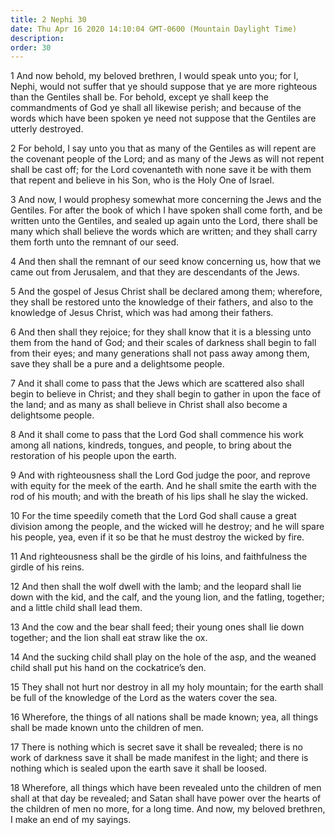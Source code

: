 ```yaml
---
title: 2 Nephi 30
date: Thu Apr 16 2020 14:10:04 GMT-0600 (Mountain Daylight Time)
description: 
order: 30
---
```


<p>
  1 And now behold, my beloved brethren, I would speak unto you; for I, Nephi,
  would not suffer that ye should suppose that ye are more righteous than the
  Gentiles shall be. For behold, except ye shall keep the commandments of God ye
  shall all likewise perish; and because of the words which have been spoken ye
  need not suppose that the Gentiles are utterly destroyed.
</p>
<p>
  2 For behold, I say unto you that as many of the Gentiles as will repent are
  the covenant people of the Lord; and as many of the Jews as will not repent
  shall be cast off; for the Lord covenanteth with none save it be with them
  that repent and believe in his Son, who is the Holy One of Israel.
</p>
<p>
  3 And now, I would prophesy somewhat more concerning the Jews and the
  Gentiles. For after the book of which I have spoken shall come forth, and be
  written unto the Gentiles, and sealed up again unto the Lord, there shall be
  many which shall believe the words which are written; and they shall carry
  them forth unto the remnant of our seed.
</p>
<p>
  4 And then shall the remnant of our seed know concerning us, how that we came
  out from Jerusalem, and that they are descendants of the Jews.
</p>
<p>
  5 And the gospel of Jesus Christ shall be declared among them; wherefore, they
  shall be restored unto the knowledge of their fathers, and also to the
  knowledge of Jesus Christ, which was had among their fathers.
</p>
<span></span>
<p>
  6 And then shall they rejoice; for they shall know that it is a blessing unto
  them from the hand of God; and their scales of darkness shall begin to fall
  from their eyes; and many generations shall not pass away among them, save
  they shall be a pure and a delightsome people.
</p>
<p>
  7 And it shall come to pass that the Jews which are scattered also shall begin
  to believe in Christ; and they shall begin to gather in upon the face of the
  land; and as many as shall believe in Christ shall also become a delightsome
  people.
</p>
<p>
  8 And it shall come to pass that the Lord God shall commence his work among
  all nations, kindreds, tongues, and people, to bring about the restoration of
  his people upon the earth.
</p>
<p>
  9 And with righteousness shall the Lord God judge the poor, and reprove with
  equity for the meek of the earth. And he shall smite the earth with the rod of
  his mouth; and with the breath of his lips shall he slay the wicked.
</p>
<p>
  10 For the time speedily cometh that the Lord God shall cause a great division
  among the people, and the wicked will he destroy; and he will spare his
  people, yea, even if it so be that he must destroy the wicked by fire.
</p>
<p>
  11 And righteousness shall be the girdle of his loins, and faithfulness the
  girdle of his reins.
</p>
<p>
  12 And then shall the wolf dwell with the lamb; and the leopard shall lie down
  with the kid, and the calf, and the young lion, and the fatling, together; and
  a little child shall lead them.
</p>
<p>
  13 And the cow and the bear shall feed; their young ones shall lie down
  together; and the lion shall eat straw like the ox.
</p>
<p>
  14 And the sucking child shall play on the hole of the asp, and the weaned
  child shall put his hand on the cockatrice&#x2019;s den.
</p>
<p>
  15 They shall not hurt nor destroy in all my holy mountain; for the earth
  shall be full of the knowledge of the Lord as the waters cover the sea.
</p>
<p>
  16 Wherefore, the things of all nations shall be made known; yea, all things
  shall be made known unto the children of men.
</p>
<p>
  17 There is nothing which is secret save it shall be revealed; there is no
  work of darkness save it shall be made manifest in the light; and there is
  nothing which is sealed upon the earth save it shall be loosed.
</p>
<p>
  18 Wherefore, all things which have been revealed unto the children of men
  shall at that day be revealed; and Satan shall have power over the hearts of
  the children of men no more, for a long time. And now, my beloved brethren, I
  make an end of my sayings.
</p>
